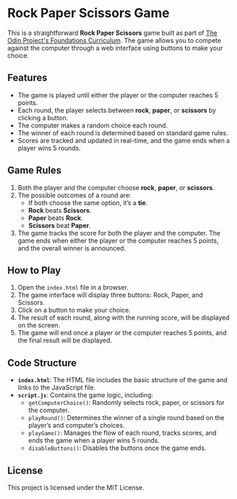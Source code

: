 # Rock Paper Scissors Game

This is a straightforward **Rock Paper Scissors** game built as part of [The Odin Project's Foundations Curriculum](https://www.theodinproject.com/lessons/foundations-rock-paper-scissors). The game allows you to compete against the computer through a web interface using buttons to make your choice.

## Features
- The game is played until either the player or the computer reaches 5 points.
- Each round, the player selects between **rock**, **paper**, or **scissors** by clicking a button.
- The computer makes a random choice each round.
- The winner of each round is determined based on standard game rules.
- Scores are tracked and updated in real-time, and the game ends when a player wins 5 rounds.

## Game Rules
1. Both the player and the computer choose **rock**, **paper**, or **scissors**.
2. The possible outcomes of a round are:
   - If both choose the same option, it’s a **tie**.
   - **Rock** beats **Scissors**.
   - **Paper** beats **Rock**.
   - **Scissors** beat **Paper**.
3. The game tracks the score for both the player and the computer. The game ends when either the player or the computer reaches 5 points, and the overall winner is announced.

## How to Play
1. Open the `index.html` file in a browser.
2. The game interface will display three buttons: Rock, Paper, and Scissors.
3. Click on a button to make your choice.
4. The result of each round, along with the running score, will be displayed on the screen.
5. The game will end once a player or the computer reaches 5 points, and the final result will be displayed.

## Code Structure
- **`index.html`**: The HTML file includes the basic structure of the game and links to the JavaScript file.
- **`script.js`**: Contains the game logic, including:
  - `getComputerChoice()`: Randomly selects rock, paper, or scissors for the computer.
  - `playRound()`: Determines the winner of a single round based on the player’s and computer’s choices.
  - `playGame()`: Manages the flow of each round, tracks scores, and ends the game when a player wins 5 rounds.
  - `disableButtons()`: Disables the buttons once the game ends.

## License
This project is licensed under the MIT License.


